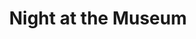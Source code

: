 ---
title: Night at the Museum
toc: true
layout: post
categories: [variety]
image: /images/groupwork_icon.jpeg
---
